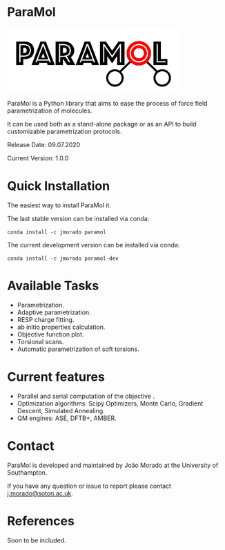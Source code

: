 # ParaMol 

![ParaMol](docs/source/paramol.png)


ParaMol is a Python library that aims to ease the process of force field parametrization of molecules. 

It can be used both as a stand-alone package or as an API to build customizable parametrization protocols.

Release Date: 09.07.2020
 
Current Version: 1.0.0


# Quick Installation
The easiest way to install ParaMol it.

The last stable version can be installed via conda:

    conda install -c jmorado paramol
    
The current development version can be installed via conda:

    conda install -c jmorado paramol-dev


# Available Tasks
- Parametrization.
- Adaptive parametrization.
- RESP charge fitting.
- ab initio properties calculation.
- Objective function plot.
- Torsional scans.
- Automatic parametrization of soft torsions.

# Current features
 - Parallel and serial computation of the objective .</li>
 - Optimization algorithms: Scipy Optimizers, Monte Carlo, Gradient Descent, Simulated Annealing.</li>
 - QM engines: ASE, DFTB+, AMBER.</li>

# Contact

ParaMol is developed and maintained by João Morado at the University of Southampton.

If you have any question or issue to report please contact j.morado@soton.ac.uk.

# References

Soon to be included.
  